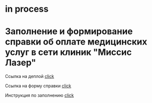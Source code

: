 # in process

# Заполнение и формирование справки об оплате медицинских услуг в сети клиник "Миссис Лазер"

Ссылка на деплой [click](https://pdf-create-fi705q4cf-elenamihailovas-projects.vercel.app)


Ссылка на форму справки [click](https://www.nalog.gov.ru/html/sites/www.new.nalog.ru/2023/about_fts/docs_fts/pril1_14112883.pdf)

Инструкция по заполнению [click](https://www.nalog.gov.ru/rn77/about_fts/docs/14112883/)
